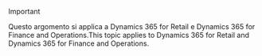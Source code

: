 > [!IMPORTANT]
> <span data-ttu-id="d5d86-101">Questo argomento si applica a Dynamics 365 for Retail e Dynamics 365 for Finance and Operations.</span><span class="sxs-lookup"><span data-stu-id="d5d86-101">This topic applies to Dynamics 365 for Retail and Dynamics 365 for Finance and Operations.</span></span>

